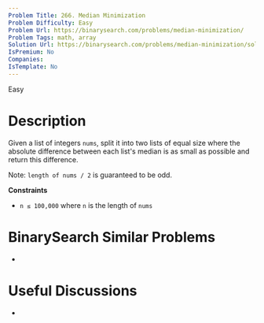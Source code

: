 ```yaml
---
Problem Title: 266. Median Minimization
Problem Difficulty: Easy
Problem Url: https://binarysearch.com/problems/median-minimization/
Problem Tags: math, array
Solution Url: https://binarysearch.com/problems/median-minimization/solutions/
IsPremium: No
Companies: 
IsTemplate: No
---
```


<span style="color: ;">Easy</span>

# Description

Given a list of integers `nums`, split it into two lists of equal size where the absolute difference between each list's median is as small as possible and return this difference.

Note: `length of nums / 2` is guaranteed to be odd.

**Constraints**
- `n ≤ 100,000` where `n` is the length of `nums`

# BinarySearch Similar Problems

- []()

# Useful Discussions

- []()
